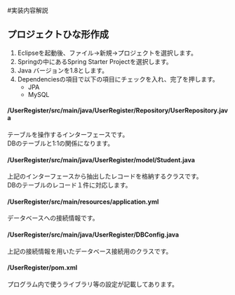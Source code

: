 #実装内容解説

## プロジェクトひな形作成
1. Eclipseを起動後、ファイル→新規→プロジェクトを選択します。
1. Springの中にあるSpring Starter Projectを選択します。
1. Java バージョンを1.8とします。
1. Dependenciesの項目で以下の項目にチェックを入れ、完了を押します。
    - JPA
    - MySQL

#### /UserRegister/src/main/java/UserRegister/Repository/UserRepository.java

テーブルを操作するインターフェースです。  
DBのテーブルと1:1の関係になります。

#### /UserRegister/src/main/java/UserRegister/model/Student.java

上記のインターフェースから抽出したレコードを格納するクラスです。  
DBのテーブルのレコード１件に対応します。

#### /UserRegister/src/main/resources/application.yml  
データベースへの接続情報です。

#### /UserRegister/src/main/java/UserRegister/DBConfig.java
上記の接続情報を用いたデータベース接続用のクラスです。

#### /UserRegister/pom.xml
プログラム内で使うライブラリ等の設定が記載してあります。
